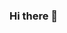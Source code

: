 ### Hi there 👋

<!--
**June-626/June-626** 是一个 ✨ _special_ ✨ 存储库，因为它的 `README.md`（此文件）出现在您的 GitHub 个人资料中。
I am June
- 🔭 我目前正在研究 AI 
- 🌱 I’m currently learning Java
- 🤔 I’m looking for help with machine learning
- 💬 Ask me about anything
- 📫 How to reach me: 1009679360@qq.com
- ⚡ Fun fact: playing stellaris
--> 
